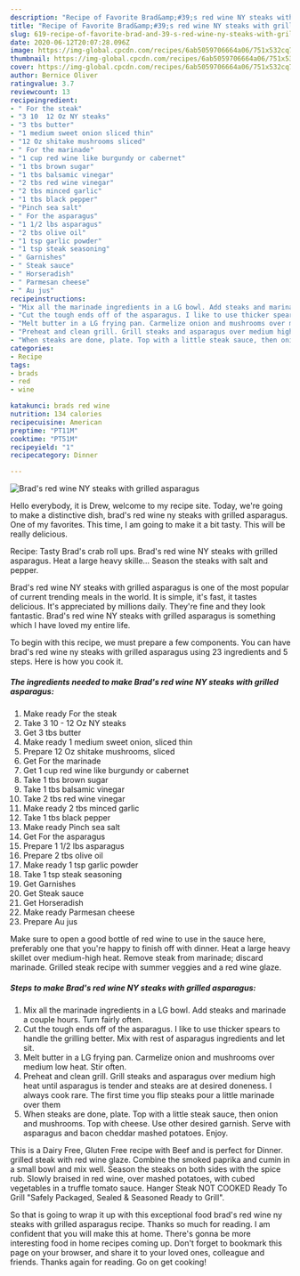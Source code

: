 ```yaml
---
description: "Recipe of Favorite Brad&amp;#39;s red wine NY steaks with grilled asparagus"
title: "Recipe of Favorite Brad&amp;#39;s red wine NY steaks with grilled asparagus"
slug: 619-recipe-of-favorite-brad-and-39-s-red-wine-ny-steaks-with-grilled-asparagus
date: 2020-06-12T20:07:28.096Z
image: https://img-global.cpcdn.com/recipes/6ab5059706664a06/751x532cq70/brads-red-wine-ny-steaks-with-grilled-asparagus-recipe-main-photo.jpg
thumbnail: https://img-global.cpcdn.com/recipes/6ab5059706664a06/751x532cq70/brads-red-wine-ny-steaks-with-grilled-asparagus-recipe-main-photo.jpg
cover: https://img-global.cpcdn.com/recipes/6ab5059706664a06/751x532cq70/brads-red-wine-ny-steaks-with-grilled-asparagus-recipe-main-photo.jpg
author: Bernice Oliver
ratingvalue: 3.7
reviewcount: 13
recipeingredient:
- " For the steak"
- "3 10  12 Oz NY steaks"
- "3 tbs butter"
- "1 medium sweet onion sliced thin"
- "12 Oz shitake mushrooms sliced"
- " For the marinade"
- "1 cup red wine like burgundy or cabernet"
- "1 tbs brown sugar"
- "1 tbs balsamic vinegar"
- "2 tbs red wine vinegar"
- "2 tbs minced garlic"
- "1 tbs black pepper"
- "Pinch sea salt"
- " For the asparagus"
- "1 1/2 lbs asparagus"
- "2 tbs olive oil"
- "1 tsp garlic powder"
- "1 tsp steak seasoning"
- " Garnishes"
- " Steak sauce"
- " Horseradish"
- " Parmesan cheese"
- " Au jus"
recipeinstructions:
- "Mix all the marinade ingredients in a LG bowl. Add steaks and marinade a couple hours. Turn fairly often."
- "Cut the tough ends off of the asparagus. I like to use thicker spears to handle the grilling better. Mix with rest of asparagus ingredients and let sit."
- "Melt butter in a LG frying pan. Carmelize onion and mushrooms over medium low heat. Stir often."
- "Preheat and clean grill. Grill steaks and asparagus over medium high heat until asparagus is tender and steaks are at desired doneness. I always cook rare. The first time you flip steaks pour a little marinade over them"
- "When steaks are done, plate. Top with a little steak sauce, then onion and mushrooms. Top with cheese. Use other desired garnish. Serve with asparagus and bacon cheddar mashed potatoes. Enjoy."
categories:
- Recipe
tags:
- brads
- red
- wine

katakunci: brads red wine 
nutrition: 134 calories
recipecuisine: American
preptime: "PT11M"
cooktime: "PT51M"
recipeyield: "1"
recipecategory: Dinner

---
```



![Brad&#39;s red wine NY steaks with grilled asparagus](https://img-global.cpcdn.com/recipes/6ab5059706664a06/751x532cq70/brads-red-wine-ny-steaks-with-grilled-asparagus-recipe-main-photo.jpg)

Hello everybody, it is Drew, welcome to my recipe site. Today, we're going to make a distinctive dish, brad&#39;s red wine ny steaks with grilled asparagus. One of my favorites. This time, I am going to make it a bit tasty. This will be really delicious.

Recipe: Tasty Brad&#39;s crab roll ups. Brad&#39;s red wine NY steaks with grilled asparagus. Heat a large heavy skille… Season the steaks with salt and pepper.

Brad&#39;s red wine NY steaks with grilled asparagus is one of the most popular of current trending meals in the world. It is simple, it's fast, it tastes delicious. It's appreciated by millions daily. They're fine and they look fantastic. Brad&#39;s red wine NY steaks with grilled asparagus is something which I have loved my entire life.


To begin with this recipe, we must prepare a few components. You can have brad&#39;s red wine ny steaks with grilled asparagus using 23 ingredients and 5 steps. Here is how you cook it.

<!--inarticleads1-->

##### The ingredients needed to make Brad&#39;s red wine NY steaks with grilled asparagus:

1. Make ready  For the steak
1. Take 3 10 - 12 Oz NY steaks
1. Get 3 tbs butter
1. Make ready 1 medium sweet onion, sliced thin
1. Prepare 12 Oz shitake mushrooms, sliced
1. Get  For the marinade
1. Get 1 cup red wine like burgundy or cabernet
1. Take 1 tbs brown sugar
1. Take 1 tbs balsamic vinegar
1. Take 2 tbs red wine vinegar
1. Make ready 2 tbs minced garlic
1. Take 1 tbs black pepper
1. Make ready Pinch sea salt
1. Get  For the asparagus
1. Prepare 1 1/2 lbs asparagus
1. Prepare 2 tbs olive oil
1. Make ready 1 tsp garlic powder
1. Take 1 tsp steak seasoning
1. Get  Garnishes
1. Get  Steak sauce
1. Get  Horseradish
1. Make ready  Parmesan cheese
1. Prepare  Au jus


Make sure to open a good bottle of red wine to use in the sauce here, preferably one that you&#39;re happy to finish off with dinner. Heat a large heavy skillet over medium-high heat. Remove steak from marinade; discard marinade. Grilled steak recipe with summer veggies and a red wine glaze. 

<!--inarticleads2-->

##### Steps to make Brad&#39;s red wine NY steaks with grilled asparagus:

1. Mix all the marinade ingredients in a LG bowl. Add steaks and marinade a couple hours. Turn fairly often.
1. Cut the tough ends off of the asparagus. I like to use thicker spears to handle the grilling better. Mix with rest of asparagus ingredients and let sit.
1. Melt butter in a LG frying pan. Carmelize onion and mushrooms over medium low heat. Stir often.
1. Preheat and clean grill. Grill steaks and asparagus over medium high heat until asparagus is tender and steaks are at desired doneness. I always cook rare. The first time you flip steaks pour a little marinade over them
1. When steaks are done, plate. Top with a little steak sauce, then onion and mushrooms. Top with cheese. Use other desired garnish. Serve with asparagus and bacon cheddar mashed potatoes. Enjoy.


This is a Dairy Free, Gluten Free recipe with Beef and is perfect for Dinner. grilled steak with red wine glaze. Combine the smoked paprika and cumin in a small bowl and mix well. Season the steaks on both sides with the spice rub. Slowly braised in red wine, over mashed potatoes, with cubed vegetables in a truffle tomato sauce. Hanger Steak NOT COOKED Ready To Grill &#34;Safely Packaged, Sealed &amp; Seasoned Ready to Grill&#34;. 

So that is going to wrap it up with this exceptional food brad&#39;s red wine ny steaks with grilled asparagus recipe. Thanks so much for reading. I am confident that you will make this at home. There's gonna be more interesting food in home recipes coming up. Don't forget to bookmark this page on your browser, and share it to your loved ones, colleague and friends. Thanks again for reading. Go on get cooking!
